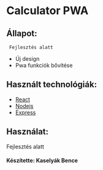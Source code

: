 # Calculator PWA

## Állapot:

     Fejlesztés alatt

- Új design
- Pwa funkciók bővítése

## Használt technológiák:

- [React](https://reactjs.org/)
- [Nodejs](https://nodejs.org/en/)
- [Express](https://expressjs.com/)

## Használat:

Fejlesztés alatt

#### Készítette: Kaselyák Bence

